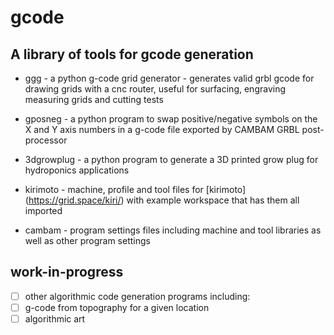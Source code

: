 # gcode
## A library of tools for gcode generation

- ggg - a python g-code grid generator - generates valid grbl gcode for drawing grids with a cnc router, useful for surfacing, engraving measuring grids and cutting tests

- gposneg - a python program to swap positive/negative symbols on the X and Y axis numbers in a g-code file exported by CAMBAM GRBL post-processor

- 3dgrowplug - a python program to generate a 3D printed grow plug for hydroponics applications

- kirimoto - machine, profile and tool files for [kirimoto] (https://grid.space/kiri/) with example workspace that has them all imported

- cambam - program settings files including machine and tool libraries as well as other program settings

## work-in-progress
- [ ] other algorithmic code generation programs including:
- [ ] g-code from topography for a given location
- [ ] algorithmic art
